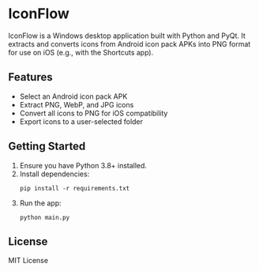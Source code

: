 # IconFlow

IconFlow is a Windows desktop application built with Python and PyQt. It extracts and converts icons from Android icon pack APKs into PNG format for use on iOS (e.g., with the Shortcuts app).

## Features
- Select an Android icon pack APK
- Extract PNG, WebP, and JPG icons
- Convert all icons to PNG for iOS compatibility
- Export icons to a user-selected folder

## Getting Started
1. Ensure you have Python 3.8+ installed.
2. Install dependencies:
   ```
   pip install -r requirements.txt
   ```
3. Run the app:
   ```
   python main.py
   ```

## License
MIT License
